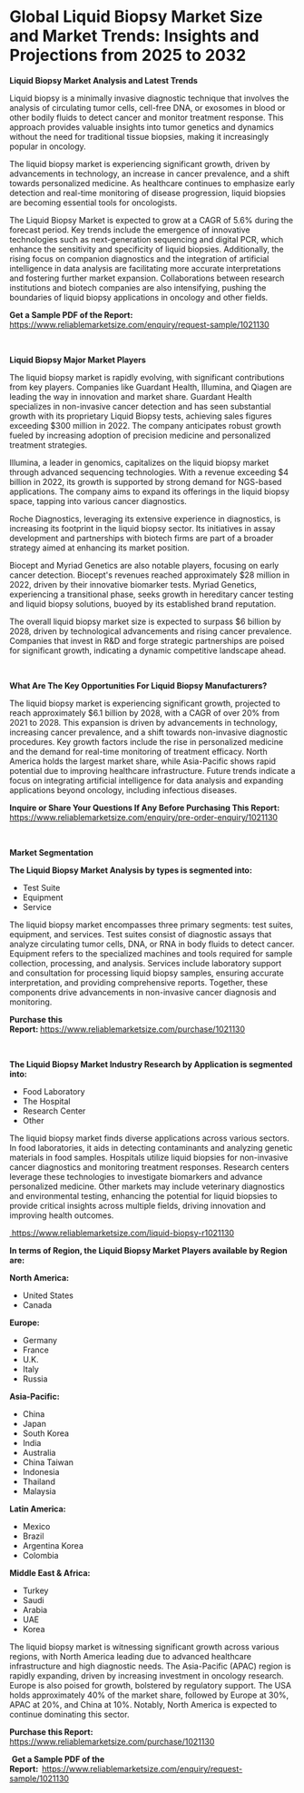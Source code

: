 <p><h1>Global Liquid Biopsy Market Size and Market Trends: Insights and Projections from 2025 to 2032</h1></p><p><strong>Liquid Biopsy Market Analysis and Latest Trends</strong></p>
<p><p>Liquid biopsy is a minimally invasive diagnostic technique that involves the analysis of circulating tumor cells, cell-free DNA, or exosomes in blood or other bodily fluids to detect cancer and monitor treatment response. This approach provides valuable insights into tumor genetics and dynamics without the need for traditional tissue biopsies, making it increasingly popular in oncology.</p><p>The liquid biopsy market is experiencing significant growth, driven by advancements in technology, an increase in cancer prevalence, and a shift towards personalized medicine. As healthcare continues to emphasize early detection and real-time monitoring of disease progression, liquid biopsies are becoming essential tools for oncologists. </p><p>The Liquid Biopsy Market is expected to grow at a CAGR of 5.6% during the forecast period. Key trends include the emergence of innovative technologies such as next-generation sequencing and digital PCR, which enhance the sensitivity and specificity of liquid biopsies. Additionally, the rising focus on companion diagnostics and the integration of artificial intelligence in data analysis are facilitating more accurate interpretations and fostering further market expansion. Collaborations between research institutions and biotech companies are also intensifying, pushing the boundaries of liquid biopsy applications in oncology and other fields.</p></p>
<p><strong>Get a Sample PDF of the Report:&nbsp;</strong> <a href="https://www.reliablemarketsize.com/enquiry/request-sample/1021130?utm_campaign=3558&utm_medium=2&utm_source=Github&utm_content=ia&utm_term=13042025&utm_id=liquid-biopsy">https://www.reliablemarketsize.com/enquiry/request-sample/1021130</a></p>
<p>&nbsp;</p>
<p><strong>Liquid Biopsy Major Market Players</strong></p>
<p><p>The liquid biopsy market is rapidly evolving, with significant contributions from key players. Companies like Guardant Health, Illumina, and Qiagen are leading the way in innovation and market share. Guardant Health specializes in non-invasive cancer detection and has seen substantial growth with its proprietary Liquid Biopsy tests, achieving sales figures exceeding $300 million in 2022. The company anticipates robust growth fueled by increasing adoption of precision medicine and personalized treatment strategies.</p><p>Illumina, a leader in genomics, capitalizes on the liquid biopsy market through advanced sequencing technologies. With a revenue exceeding $4 billion in 2022, its growth is supported by strong demand for NGS-based applications. The company aims to expand its offerings in the liquid biopsy space, tapping into various cancer diagnostics.</p><p>Roche Diagnostics, leveraging its extensive experience in diagnostics, is increasing its footprint in the liquid biopsy sector. Its initiatives in assay development and partnerships with biotech firms are part of a broader strategy aimed at enhancing its market position.</p><p>Biocept and Myriad Genetics are also notable players, focusing on early cancer detection. Biocept's revenues reached approximately $28 million in 2022, driven by their innovative biomarker tests. Myriad Genetics, experiencing a transitional phase, seeks growth in hereditary cancer testing and liquid biopsy solutions, buoyed by its established brand reputation.</p><p>The overall liquid biopsy market size is expected to surpass $6 billion by 2028, driven by technological advancements and rising cancer prevalence. Companies that invest in R&D and forge strategic partnerships are poised for significant growth, indicating a dynamic competitive landscape ahead.</p></p>
<p>&nbsp;</p>
<p><strong>What Are The Key Opportunities For Liquid Biopsy Manufacturers?</strong></p>
<p><p>The liquid biopsy market is experiencing significant growth, projected to reach approximately $6.1 billion by 2028, with a CAGR of over 20% from 2021 to 2028. This expansion is driven by advancements in technology, increasing cancer prevalence, and a shift towards non-invasive diagnostic procedures. Key growth factors include the rise in personalized medicine and the demand for real-time monitoring of treatment efficacy. North America holds the largest market share, while Asia-Pacific shows rapid potential due to improving healthcare infrastructure. Future trends indicate a focus on integrating artificial intelligence for data analysis and expanding applications beyond oncology, including infectious diseases.</p></p>
<p><strong>Inquire or Share Your Questions If Any Before Purchasing This Report:</strong> <a href="https://www.reliablemarketsize.com/enquiry/pre-order-enquiry/1021130?utm_campaign=3558&utm_medium=2&utm_source=Github&utm_content=ia&utm_term=13042025&utm_id=liquid-biopsy">https://www.reliablemarketsize.com/enquiry/pre-order-enquiry/1021130</a></p>
<p>&nbsp;</p>
<p><strong>Market Segmentation</strong></p>
<p><strong>The Liquid Biopsy Market Analysis by types is segmented into:</strong></p>
<p><ul><li>Test Suite</li><li>Equipment</li><li>Service</li></ul></p>
<p><p>The liquid biopsy market encompasses three primary segments: test suites, equipment, and services. Test suites consist of diagnostic assays that analyze circulating tumor cells, DNA, or RNA in body fluids to detect cancer. Equipment refers to the specialized machines and tools required for sample collection, processing, and analysis. Services include laboratory support and consultation for processing liquid biopsy samples, ensuring accurate interpretation, and providing comprehensive reports. Together, these components drive advancements in non-invasive cancer diagnosis and monitoring.</p></p>
<p><strong>Purchase this Report:&nbsp;</strong><a href="https://www.reliablemarketsize.com/purchase/1021130?utm_campaign=3558&utm_medium=2&utm_source=Github&utm_content=ia&utm_term=13042025&utm_id=liquid-biopsy">https://www.reliablemarketsize.com/purchase/1021130</a></p>
<p>&nbsp;</p>
<p><strong>The Liquid Biopsy Market Industry Research by Application is segmented into:</strong></p>
<p><ul><li>Food Laboratory</li><li>The Hospital</li><li>Research Center</li><li>Other</li></ul></p>
<p><p>The liquid biopsy market finds diverse applications across various sectors. In food laboratories, it aids in detecting contaminants and analyzing genetic materials in food samples. Hospitals utilize liquid biopsies for non-invasive cancer diagnostics and monitoring treatment responses. Research centers leverage these technologies to investigate biomarkers and advance personalized medicine. Other markets may include veterinary diagnostics and environmental testing, enhancing the potential for liquid biopsies to provide critical insights across multiple fields, driving innovation and improving health outcomes.</p></p>
<p><a href="https://www.reliablemarketsize.com/liquid-biopsy-r1021130?utm_campaign=3558&utm_medium=2&utm_source=Github&utm_content=ia&utm_term=13042025&utm_id=liquid-biopsy">&nbsp;https://www.reliablemarketsize.com/liquid-biopsy-r1021130</a></p>
<p><strong>In terms of Region, the Liquid Biopsy Market Players available by Region are:</strong></p>
<p>
    <p> <strong> North America: </strong>
        <ul>
            <li>United States</li>
            <li>Canada</li>
        </ul>
        </p> 
    <p> <strong> Europe: </strong>
        <ul>
            <li>Germany</li>
            <li>France</li>
            <li>U.K.</li>
            <li>Italy</li>
            <li>Russia</li>
        </ul>
        </p> 
    <p> <strong> Asia-Pacific: </strong>
        <ul>
            <li>China</li>
            <li>Japan</li>
            <li>South Korea</li>
            <li>India</li>
            <li>Australia</li>
            <li>China Taiwan</li>
            <li>Indonesia</li>
            <li>Thailand</li>
            <li>Malaysia</li>
        </ul>
        </p> 
    <p> <strong> Latin America: </strong>
        <ul>
            <li>Mexico</li>
            <li>Brazil</li>
            <li>Argentina Korea</li>
            <li>Colombia</li>
        </ul>
        </p> 
    <p> <strong> Middle East & Africa: </strong>
        <ul>
            <li>Turkey</li>
            <li>Saudi</li>
            <li>Arabia</li>
            <li>UAE</li>
            <li>Korea</li>
        </ul>
    </p>
    </p>
<p><p>The liquid biopsy market is witnessing significant growth across various regions, with North America leading due to advanced healthcare infrastructure and high diagnostic needs. The Asia-Pacific (APAC) region is rapidly expanding, driven by increasing investment in oncology research. Europe is also poised for growth, bolstered by regulatory support. The USA holds approximately 40% of the market share, followed by Europe at 30%, APAC at 20%, and China at 10%. Notably, North America is expected to continue dominating this sector.</p></p>
<p><strong>Purchase this Report: </strong><a href="https://www.reliablemarketsize.com/purchase/1021130?utm_campaign=3558&utm_medium=2&utm_source=Github&utm_content=ia&utm_term=13042025&utm_id=liquid-biopsy">https://www.reliablemarketsize.com/purchase/1021130</a></p>
<p>&nbsp;<strong>Get a Sample PDF of the Report:&nbsp;&nbsp;</strong><a href="https://www.reliablemarketsize.com/enquiry/request-sample/1021130?utm_campaign=3558&utm_medium=2&utm_source=Github&utm_content=ia&utm_term=13042025&utm_id=liquid-biopsy">https://www.reliablemarketsize.com/enquiry/request-sample/1021130</a></p>
<p><strong></strong></p>
<p><p></p><p></p><p></p></p>